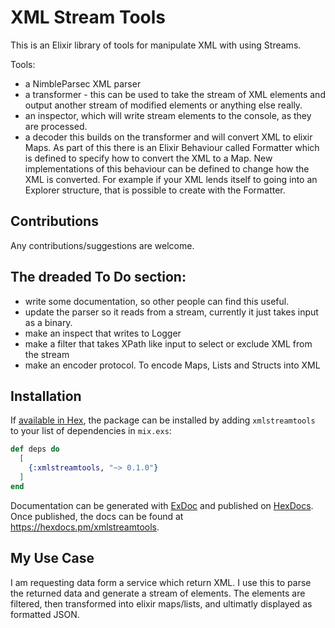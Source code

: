 # XML Stream Tools

This is an Elixir library of tools for manipulate XML with using Streams.

Tools:

- a NimbleParsec XML parser
- a transformer - this can be used to take the stream of XML elements and output another stream of
  modified elements or anything else really.
- an inspector, which will write stream elements to the console, as they are processed.
- a decoder this builds on the transformer and will convert XML to elixir Maps.  As part of this
  there is an Elixir Behaviour called Formatter which is defined to specify how to convert the
  XML to a Map.  New implementations of this behaviour can be defined to change how the XML is
  converted.  For example if your XML lends itself to going into an Explorer structure, that
  is possible to create with the Formatter.

## Contributions

Any contributions/suggestions are welcome.

## The dreaded To Do section:

- write some documentation, so other people can find this useful.
- update the parser so it reads from a stream, currently it just takes input as a binary.
- make an inspect that writes to Logger
- make a filter that takes XPath like input to select or exclude XML from the stream
- make an encoder protocol.  To encode Maps, Lists and Structs into XML


## Installation

If [available in Hex](https://hex.pm/docs/publish), the package can be installed
by adding `xmlstreamtools` to your list of dependencies in `mix.exs`:

```elixir
def deps do
  [
    {:xmlstreamtools, "~> 0.1.0"}
  ]
end
```

Documentation can be generated with [ExDoc](https://github.com/elixir-lang/ex_doc)
and published on [HexDocs](https://hexdocs.pm). Once published, the docs can
be found at <https://hexdocs.pm/xmlstreamtools>.

## My Use Case

I am requesting data form a service which return XML.  I use this to
parse the returned data and generate a stream of elements.  The
elements are filtered, then transformed into elixir maps/lists, and
ultimatly displayed as formatted JSON.
